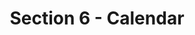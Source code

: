 ---
layout: schedule
title: Section 6 - Calendar
parent: Calendar
permalink: /calendar/s6
instructor: Prof Wand
location: Virtually - See Canvas for Zoom Link
dates: Wednesdays 6:00pm-9:20pm
weeks:
  # Each key in this dictionary is a week, and then eaach week has a key in [Mon, Tue, Thu, Thu, Fri].
  # Each day has keys `date` and `content`. The date is shown on the schedule, and `content` is a key into the yml file in _data/modules.yml. `content` may be an array.
  # Each day can also have a `note` field, which is shown in italics on the calendar.
  # This schedule data is unioned with the deadlines in _data/config.yml
  '1':
    Thu:
      date: 2023/09/06
      content: [1a,1b]
  '2':
    Thu:
      date: 2023/09/13
      content: [2a,2b]
  '3':
    Thu:
      date: 2023/09/20
      content: [3a,3b]
  '4':
    Thu:
      date: 2023/09/27
      content: [4a,4b]
  '5':
    Thu:
      date: 2023/10/04
      content: [5a,5b]
  '6':
    Thu:
      date: 2023/10/11
      content: [6a,6b]
  '7':
    Thu:
      date: 2023/10/18
      content: [7a,8a]
  '8':
    Thu:
      date: 2023/10/25
      content: [7b,8b]
  '9':
    Thu:
      date: 2023/11/01
      content: [9a]
  '10':
    Thu:
      date: 2023/11/08
      content: [9b]
  '11':
    Thu:
      date: 2023/11/15
      content: [12a]
  '12':
    Thu:
      date: 2023/11/22
      content: [teamMeetings]
  '13':
    Thu:
      date: 2023/11/29
      content: [13b]
  '14':
    Thu:
      date: 2023/12/06
      content: [noClass]
---